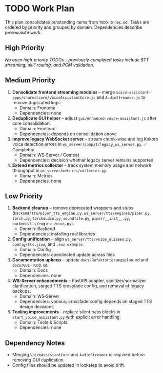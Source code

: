 # TODO Work Plan

This plan consolidates outstanding items from `TODO-Index.md`. Tasks are ordered by priority and grouped by domain. Dependencies describe prerequisite work.

## High Priority
*No open high‑priority TODOs – previously completed tasks include STT streaming, skill routing, and PCM validation.*

## Medium Priority
1. **Consolidate frontend streaming modules** – merge `voice-assistant-apps/shared/core/VoiceAssistantCore.js` and `AudioStreamer.js` to remove duplicated logic.
   - Domain: Frontend
   - Dependencies: none
2. **Deduplicate GUI helper** – adjust `gui/enhanced-voice-assistant.js` after core consolidation.
   - Domain: Frontend
   - Dependencies: depends on consolidation above
3. **Improve legacy WebSocket server** – stream chunk-wise and log Kokoro voice detection errors in `ws_server/compat/legacy_ws_server.py`. ✅ Completed
   - Domain: WS‑Server / Compat
   - Dependencies: decision whether legacy server remains supported
4. **Extend metrics collector** – track system memory usage and network throughput in `ws_server/metrics/collector.py`.
   - Domain: Metrics
   - Dependencies: none

## Low Priority
1. **Backend cleanup** – remove deprecated wrappers and stubs (`backend/tts/piper_tts_engine.py`, `ws_server/tts/engines/piper.py`, `torch.py`, `torchaudio.py`, `soundfile.py`, `piper/__init__.py`, `backend/tts/engine_zonos.py`).
   - Domain: Backend
   - Dependencies: installing real libraries
2. **Config unification** – align `ws_server/tts/voice_aliases.py`, `config/tts.json`, and `.env.example`.
   - Domain: Config
   - Dependencies: coordinated update across files
3. **Documentation upkeep** – update `docs/Refaktorierungsplan.md` and `docs/GUI-TODO.md`.
   - Domain: Docs
   - Dependencies: none
4. **WS‑Server enhancements** – FastAPI adapter, sanitizer/normalizer clarification, staged TTS crossfade config, and removal of legacy backups.
   - Domain: WS‑Server
   - Dependencies: various; crossfade config depends on staged TTS design decisions
5. **Tooling improvements** – replace silent pass blocks in `start_voice_assistant.py` with explicit error handling.
   - Domain: Tools & Scripts
   - Dependencies: none

## Dependency Notes
- Merging `VoiceAssistantCore` and `AudioStreamer` is required before removing GUI duplication.
- Config files should be updated in lockstep to avoid drift.
